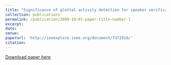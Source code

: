 ```yaml
---
title: "Significance of glottal activity detection for speaker verification in degraded and limited data condition"
collection: publications
permalink: /publication/2009-10-01-paper-title-number-1
excerpt: 
date: 
venue: 
paperurl: 'http://ieeexplore.ieee.org/document/7372916/'
citation: 
---
```

[Download paper here](http://ieeexplore.ieee.org/document/7372916/)
